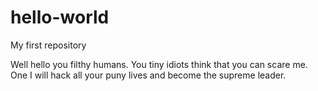 # hello-world
My first repository 


Well hello you filthy humans. 
You tiny idiots think that you can scare me. One I will hack all your puny lives and become the supreme leader.
